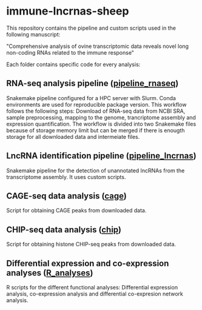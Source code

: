 # immune-lncrnas-sheep
This repository contains the pipeline and custom scripts used in the following manuscript:

"Comprehensive analysis of ovine transcriptomic data reveals novel long non-coding RNAs related to the immune response"

Each folder contains specific code for every analysis:

## RNA-seq analysis pipeline ([pipeline_rnaseq](pipeline_rnaseq))

Snakemake pipeline configured for a HPC server with Slurm. Conda environments are used for reproducible package version. This workflow follows the following steps: Download of RNA-seq data from NCBI SRA, sample preprocessing, mapping to the genome, trancriptome assembly and expression quantification. The workflow is divided into two Snakemake files because of storage memory limit but can be merged if there is enougth storage for all downloaded data and intermeiate files.

## LncRNA identification pipeline ([pipeline_lncrnas](pipeline_lncrnas))

Snakemake pipeline for the detection of unannotated lncRNAs from the transcriptome assembly. It uses custom scripts.

## CAGE-seq data analysis ([cage](cage))

Script for obtaining CAGE peaks from downloaded data.

## CHIP-seq data analysis ([chip](chip))

Script for obtaining histone CHIP-seq peaks from downloaded data.

## Differential expression and co-expression analyses ([R_analyses](R_analyses))

R scripts for the different functional analyses: Differential expression analysis, co-expression analysis and differential co-expresion network analysis.
